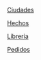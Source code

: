 [Ciudades](Contenido/ciudades.xml)

[Hechos](Contenido/hechos.xml)

[Libreria](Contenido/Libreria.xml)

[Pedidos](Contenido/pedidos.xmll)
